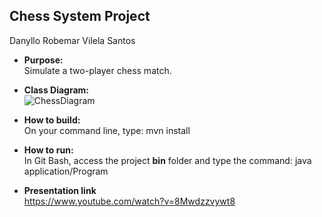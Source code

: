 ## Chess System Project ##
 Danyllo Robemar Vilela Santos
    
    
- **Purpose:**    
 Simulate a two-player chess match.

- **Class Diagram:**  
![ChessDiagram](https://user-images.githubusercontent.com/97145597/180249616-6553f4e9-2c9f-4602-8c46-35de41edb4a7.png)

- **How to build:**  
On your command line, type: mvn install

- **How to run:**  
In Git Bash, access the project **bin** folder and type the command: java application/Program

- **Presentation link**  
https://www.youtube.com/watch?v=8Mwdzzvywt8

